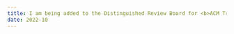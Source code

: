 ```yaml
---
title: I am being added to the Distinguished Review Board for <b>ACM Transactions on the Web</b> (appointed 2023-2025).
date: 2022-10
---
```

